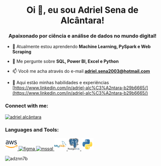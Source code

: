 <h1 align="center">Oi 👋, eu sou Adriel Sena de Alcântara!</h1>
<h3 align="center">Apaixonado por ciência e análise de dados no mundo digital!</h3>

- 🌱 Atualmente estou aprendendo **Machine Learning, PySpark e Web Scraping**

- 💬 Me pergunte sobre **SQL, Power BI, Excel e Python**

- 📫 Você me acha através do e-mail **adriel.sena2003@hotmail.com**

- 📝 Aqui estão minhas habilidades e experiências [https://www.linkedin.com/in/adriel-alc%C3%A2ntara-b29b6665/](https://www.linkedin.com/in/adriel-alc%C3%A2ntara-b29b6665/)

<h3 align="left">Connect with me:</h3>
<p align="left">
<a href="https://linkedin.com/in/adriel alcântara" target="blank"><img align="center" src="https://raw.githubusercontent.com/rahuldkjain/github-profile-readme-generator/master/src/images/icons/Social/linked-in-alt.svg" alt="adriel alcântara" height="30" width="40" /></a>
</p>

<h3 align="left">Languages and Tools:</h3>
<p align="left"> <a href="https://aws.amazon.com" target="_blank" rel="noreferrer"> <img src="https://raw.githubusercontent.com/devicons/devicon/master/icons/amazonwebservices/amazonwebservices-original-wordmark.svg" alt="aws" width="40" height="40"/> </a> <a href="https://www.figma.com/" target="_blank" rel="noreferrer"> <img src="https://www.vectorlogo.zone/logos/figma/figma-icon.svg" alt="figma" width="40" height="40"/> </a> <a href="https://www.microsoft.com/en-us/sql-server" target="_blank" rel="noreferrer"> <img src="https://www.svgrepo.com/show/303229/microsoft-sql-server-logo.svg" alt="mssql" width="40" height="40"/> </a> <a href="https://www.mysql.com/" target="_blank" rel="noreferrer"> <img src="https://raw.githubusercontent.com/devicons/devicon/master/icons/mysql/mysql-original-wordmark.svg" alt="mysql" width="40" height="40"/> </a> <a href="https://www.postgresql.org" target="_blank" rel="noreferrer"> <img src="https://raw.githubusercontent.com/devicons/devicon/master/icons/postgresql/postgresql-original-wordmark.svg" alt="postgresql" width="40" height="40"/> </a> <a href="https://www.python.org" target="_blank" rel="noreferrer"> <img src="https://raw.githubusercontent.com/devicons/devicon/master/icons/python/python-original.svg" alt="python" width="40" height="40"/> </a> </p>

<p><img align="center" src="https://github-readme-stats.vercel.app/api/top-langs?username=adznn7b&show_icons=true&locale=en&layout=compact" alt="adznn7b" /></p>
